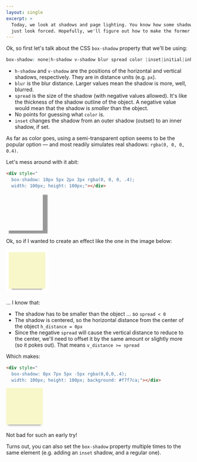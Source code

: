 ```yaml
---
layout: single
excerpt: >
  Today, we look at shadows and page lighting. You know how some shadows look amazing and others
  just look forced. Hopefully, we'll figure out how to make the former.
---
```


Ok, so first let's talk about the CSS `box-shadow` property that we'll be using:

```css
box-shadow: none|h-shadow v-shadow blur spread color |inset|initial|inherit;
```

- `h-shadow` and `v-shadow` are the positions of the horizontal and vertical shadows, respectively. They are in distance units (e.g. `px`).
- `blur` is the blur distance. Larger values mean the shadow is more, well, blurred.
- `spread` is the size of the shadow (with negative values allowed). It's like the thickness of the shadow outline of the object. A negative value would mean that the shadow is *smaller* than the object.
- No points for guessing what `color` is.
- `inset` changes the shadow from an outer shadow (outset) to an inner shadow, if set.

As far as color goes, using a semi-transparent option seems to be the popular option &mdash; and most readily simulates real shadows: `rgba(0, 0, 0, 0.4)`.

Let's mess around with it abit:

```html
<div style="
  box-shadow: 10px 5px 2px 3px rgba(0, 0, 0, .4); 
  width: 100px; height: 100px;"></div>
```
<div style="box-shadow: 10px 5px 2px 3px rgba(0, 0, 0, .4); width: 100px; height: 100px; margin-bottom: 20px;"></div>

Ok, so if I wanted to create an effect like the one in the image below:

<img src="/assets/shadow-recess-middle.png">

&hellip; I know that:

- The shadow has to be smaller than the object &hellip; so `spread < 0`
- The shadow is centered, so the horizontal distance from the center of the object `h_distance = 0px`
- Since the negative `spread` will cause the vertical distance to reduce to the center, we'll need to offset it by the same amount or slightly more (so it pokes out). That means `v_distance >= spread`

Which makes:

```html
<div style="
  box-shadow: 0px 7px 5px -5px rgba(0,0,0,.4);
  width: 100px; height: 100px; background: #f7f7ca;"></div>
```
<div style="
  box-shadow: 0px 7px 5px -5px rgba(0,0,0,.4);
  width: 100px; height: 100px; background: #f7f7ca; margin-bottom: 20px;"></div>

Not bad for such an early try!

Turns out, you can also set the `box-shadow` property multiple times to the same element (e.g. adding an `inset` shadow, and a regular one).

